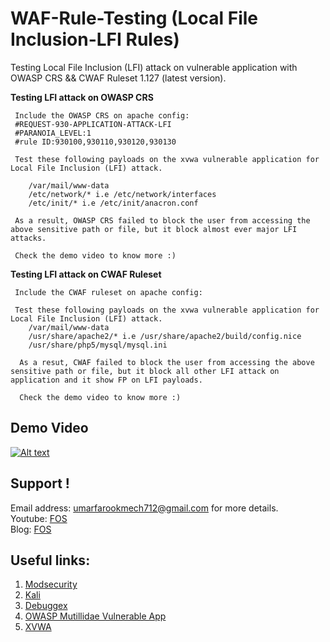 # WAF-Rule-Testing (Local File Inclusion-LFI Rules)
Testing Local File Inclusion (LFI)  attack on vulnerable application with OWASP CRS && CWAF Ruleset 1.127 (latest version). 

**Testing LFI attack on OWASP CRS**
    
     Include the OWASP CRS on apache config:
     #REQUEST-930-APPLICATION-ATTACK-LFI
     #PARANOIA_LEVEL:1
     #rule ID:930100,930110,930120,930130
    
     Test these following payloads on the xvwa vulnerable application for Local File Inclusion (LFI) attack.
     
        /var/mail/www-data
        /etc/network/* i.e /etc/network/interfaces
        /etc/init/* i.e /etc/init/anacron.conf
    
     As a result, OWASP CRS failed to block the user from accessing the above sensitive path or file, but it block almost ever major LFI attacks. 
     
     Check the demo video to know more :)
 
 **Testing LFI attack on CWAF Ruleset**
    
     Include the CWAF ruleset on apache config:
     
     Test these following payloads on the xvwa vulnerable application for Local File Inclusion (LFI) attack.
        /var/mail/www-data
        /usr/share/apache2/* i.e /usr/share/apache2/build/config.nice
        /usr/share/php5/mysql/mysql.ini

      As a resut, CWAF failed to block the user from accessing the above sensitive path or file, but it block all other LFI attack on application and it show FP on LFI payloads.
      
      Check the demo video to know more :)
      
## Demo Video
  
   [![Alt text](https://img.youtube.com/vi/dU9pShTKq_w/0.jpg)](https://www.youtube.com/watch?v=dU9pShTKq_w)

## Support !
 Email address: umarfarookmech712@gmail.com  for more details. <br>
 Youtube: [FOS](https://www.youtube.com/channel/UCEBHO0kD1WFvIhf9wBCU-VQ) <br>
 Blog: [FOS](https://fosecurity.blogspot.com) 

## Useful links:
 1. [Modsecurity](www.modsecurity.com/)
 2. [Kali](https://www.kali.org/)
 3. [Debuggex](https://www.debuggex.com/)
 4. [OWASP Mutillidae Vulnerable App](https://www.owasp.org/index.php/OWASP_Mutillidae_2_Project)
 5. [XVWA](https://github.com/s4n7h0/xvwa)


